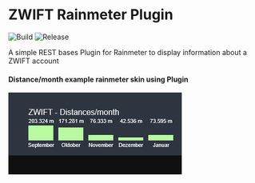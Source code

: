 # ZWIFT Rainmeter Plugin
![Build](https://github.com/kc1r74p/ZWIFT_Rainmeter_Plugin/workflows/Build/badge.svg)
![Release](https://github.com/kc1r74p/ZWIFT_Rainmeter_Plugin/workflows/Release/badge.svg)

A simple REST bases Plugin for Rainmeter to display information about a ZWIFT account

#### Distance/month example rainmeter skin using Plugin
![Simple distance per month example](zwift_rainmeter_api.png)
